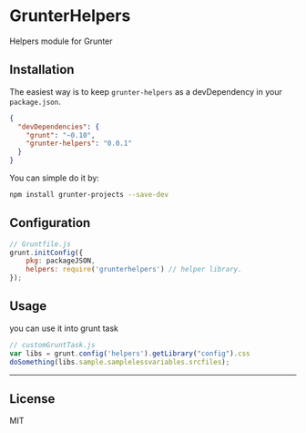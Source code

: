 # GrunterHelpers
Helpers module for Grunter


## Installation
The easiest way is to keep `grunter-helpers` as a devDependency in your `package.json`.
```json
{
  "devDependencies": {
    "grunt": "~0.10",
    "grunter-helpers": "0.0.1"
  }
}
```

You can simple do it by:
```bash
npm install grunter-projects --save-dev
```

## Configuration
```js
// Gruntfile.js
grunt.initConfig({
    pkg: packageJSON,    
    helpers: require('grunterhelpers') // helper library.
});
```


## Usage
you can use it into grunt task 
```js
// customGruntTask.js
var libs = grunt.config('helpers').getLibrary("config").css
doSomething(libs.sample.samplelessvariables.srcfiles);
```

----
    
## License
MIT    
